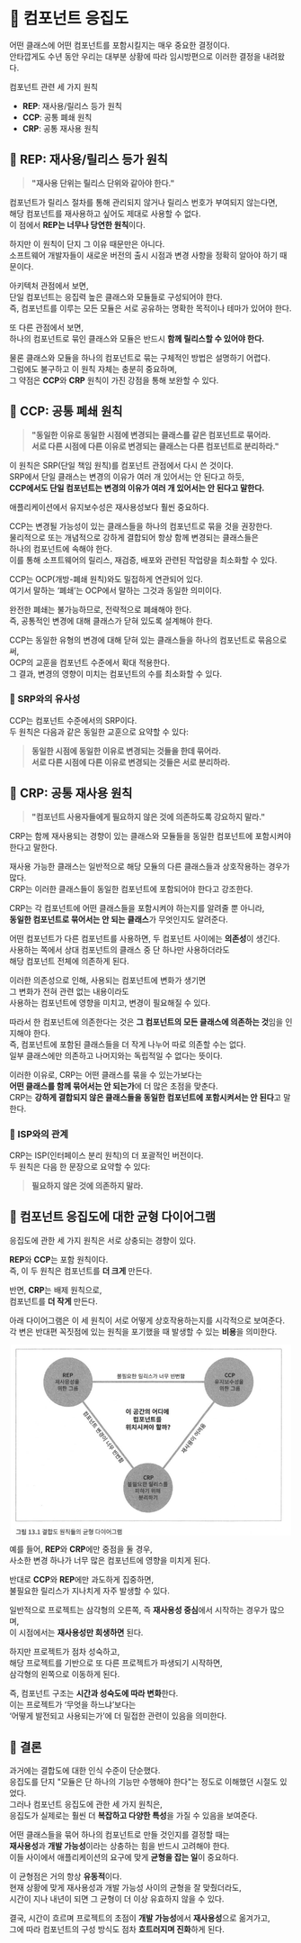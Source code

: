 # 📕 컴포넌트 응집도
어떤 클래스에 어떤 컴포넌트를 포함시킬지는 매우 중요한 결정이다.  
안타깝게도 수년 동안 우리는 대부분 상황에 따라 임시방편으로 이러한 결정을 내려왔다.

컴포넌트 관련 세 가지 원칙
- **REP**: 재사용/릴리스 등가 원칙  
- **CCP**: 공통 폐쇄 원칙  
- **CRP**: 공통 재사용 원칙  

## 📗 REP: 재사용/릴리스 등가 원칙 
> **"재사용 단위는 릴리스 단위와 같아야 한다."**

컴포넌트가 릴리스 절차를 통해 관리되지 않거나 릴리스 번호가 부여되지 않는다면,  
해당 컴포넌트를 재사용하고 싶어도 제대로 사용할 수 없다.  
이 점에서 **REP는 너무나 당연한 원칙**이다.

하지만 이 원칙이 단지 그 이유 때문만은 아니다.  
소프트웨어 개발자들이 새로운 버전의 출시 시점과 변경 사항을 정확히 알아야 하기 때문이다.

아키텍처 관점에서 보면,  
단일 컴포넌트는 응집력 높은 클래스와 모듈들로 구성되어야 한다.  
즉, 컴포넌트를 이루는 모든 모듈은 서로 공유하는 명확한 목적이나 테마가 있어야 한다.

또 다른 관점에서 보면,  
하나의 컴포넌트로 묶인 클래스와 모듈은 반드시 **함께 릴리스할 수 있어야 한다.**

물론 클래스와 모듈을 하나의 컴포넌트로 묶는 구체적인 방법은 설명하기 어렵다.  
그럼에도 불구하고 이 원칙 자체는 충분히 중요하며,  
그 약점은 **CCP**와 **CRP** 원칙이 가진 강점을 통해 보완할 수 있다.

## 📗 CCP: 공통 폐쇄 원칙
> **"동일한 이유로 동일한 시점에 변경되는 클래스를 같은 컴포넌트로 묶어라.  
> 서로 다른 시점에 다른 이유로 변경되는 클래스는 다른 컴포넌트로 분리하라."**

이 원칙은 SRP(단일 책임 원칙)를 컴포넌트 관점에서 다시 쓴 것이다.    
SRP에서 단일 클래스는 변경의 이유가 여러 개 있어서는 안 된다고 하듯,  
**CCP에서도 단일 컴포넌트는 변경의 이유가 여러 개 있어서는 안 된다고 말한다.**

애플리케이션에서 유지보수성은 재사용성보다 훨씬 중요하다.

CCP는 변경될 가능성이 있는 클래스들을 하나의 컴포넌트로 묶을 것을 권장한다.  
물리적으로 또는 개념적으로 강하게 결합되어 항상 함께 변경되는 클래스들은  
하나의 컴포넌트에 속해야 한다.  
이를 통해 소프트웨어의 릴리스, 재검증, 배포와 관련된 작업량을 최소화할 수 있다.

CCP는 OCP(개방-폐쇄 원칙)와도 밀접하게 연관되어 있다.  
여기서 말하는 ‘폐쇄’는 OCP에서 말하는 그것과 동일한 의미이다.

완전한 폐쇄는 불가능하므로, 전략적으로 폐쇄해야 한다.  
즉, 공통적인 변경에 대해 클래스가 닫혀 있도록 설계해야 한다.

CCP는 동일한 유형의 변경에 대해 닫혀 있는 클래스들을 하나의 컴포넌트로 묶음으로써,  
OCP의 교훈을 컴포넌트 수준에서 확대 적용한다.  
그 결과, 변경의 영향이 미치는 컴포넌트의 수를 최소화할 수 있다.

### 📘 SRP와의 유사성
CCP는 컴포넌트 수준에서의 SRP이다.  
두 원칙은 다음과 같은 동일한 교훈으로 요약할 수 있다:

> **동일한 시점에 동일한 이유로 변경되는 것들을 한데 묶어라.  
> 서로 다른 시점에 다른 이유로 변경되는 것들은 서로 분리하라.**

## 📗 CRP: 공통 재사용 원칙
> **"컴포넌트 사용자들에게 필요하지 않은 것에 의존하도록 강요하지 말라."**

CRP는 함께 재사용되는 경향이 있는 클래스와 모듈들을 동일한 컴포넌트에 포함시켜야 한다고 말한다.

재사용 가능한 클래스는 일반적으로 해당 모듈의 다른 클래스들과 상호작용하는 경우가 많다.  
CRP는 이러한 클래스들이 동일한 컴포넌트에 포함되어야 한다고 강조한다.

CRP는 각 컴포넌트에 어떤 클래스들을 포함시켜야 하는지를 알려줄 뿐 아니라,  
**동일한 컴포넌트로 묶어서는 안 되는 클래스**가 무엇인지도 알려준다.

어떤 컴포넌트가 다른 컴포넌트를 사용하면, 두 컴포넌트 사이에는 **의존성**이 생긴다.  
사용하는 쪽에서 상대 컴포넌트의 클래스 중 단 하나만 사용하더라도  
해당 컴포넌트 전체에 의존하게 된다.

이러한 의존성으로 인해, 사용되는 컴포넌트에 변화가 생기면  
그 변화가 전혀 관련 없는 내용이라도  
사용하는 컴포넌트에 영향을 미치고, 변경이 필요해질 수 있다.

따라서 한 컴포넌트에 의존한다는 것은 **그 컴포넌트의 모든 클래스에 의존하는 것**임을 인지해야 한다.  
즉, 컴포넌트에 포함된 클래스들을 더 작게 나누어 따로 의존할 수는 없다.  
일부 클래스에만 의존하고 나머지와는 독립적일 수 없다는 뜻이다.

이러한 이유로, CRP는 어떤 클래스를 묶을 수 있는가보다는  
**어떤 클래스를 함께 묶어서는 안 되는가**에 더 많은 초점을 맞춘다.  
CRP는 **강하게 결합되지 않은 클래스들을 동일한 컴포넌트에 포함시켜서는 안 된다**고 말한다.

### 📘 ISP와의 관계
CRP는 ISP(인터페이스 분리 원칙)의 더 포괄적인 버전이다.  
두 원칙은 다음 한 문장으로 요약할 수 있다:

> **필요하지 않은 것에 의존하지 말라.**

## 📗 컴포넌트 응집도에 대한 균형 다이어그램
응집도에 관한 세 가지 원칙은 서로 상충되는 경향이 있다.

**REP**와 **CCP**는 포함 원칙이다.  
즉, 이 두 원칙은 컴포넌트를 **더 크게** 만든다.

반면, **CRP**는 배제 원칙으로,  
컴포넌트를 **더 작게** 만든다.

아래 다이어그램은 이 세 원칙이 서로 어떻게 상호작용하는지를 시각적으로 보여준다.  
각 변은 반대편 꼭짓점에 있는 원칙을 포기했을 때 발생할 수 있는 **비용**을 의미한다.

<img src="../Clean Architecture-로버트.C 마틴/img/13_1.png" alt="설명" width="500" style="display: block; margin: auto;">

예를 들어, **REP**와 **CRP**에만 중점을 둘 경우,  
사소한 변경 하나가 너무 많은 컴포넌트에 영향을 미치게 된다.  

반대로 **CCP**와 **REP**에만 과도하게 집중하면,  
불필요한 릴리스가 지나치게 자주 발생할 수 있다.

일반적으로 프로젝트는 삼각형의 오른쪽, 즉 **재사용성 중심**에서 시작하는 경우가 많으며,  
이 시점에서는 **재사용성만 희생하면** 된다.

하지만 프로젝트가 점차 성숙하고,  
해당 프로젝트를 기반으로 또 다른 프로젝트가 파생되기 시작하면,  
삼각형의 왼쪽으로 이동하게 된다.

즉, 컴포넌트 구조는 **시간과 성숙도에 따라 변화**한다.  
이는 프로젝트가 ‘무엇을 하느냐’보다는  
‘어떻게 발전되고 사용되는가’에 더 밀접한 관련이 있음을 의미한다.

## 📗 결론
과거에는 결합도에 대한 인식 수준이 단순했다.  
응집도를 단지 "모듈은 단 하나의 기능만 수행해야 한다"는 정도로 이해했던 시절도 있었다.  
그러나 컴포넌트 응집도에 관한 세 가지 원칙은,  
응집도가 실제로는 훨씬 더 **복잡하고 다양한 특성**을 가질 수 있음을 보여준다.

어떤 클래스들을 묶어 하나의 컴포넌트로 만들 것인지를 결정할 때는  
**재사용성**과 **개발 가능성**이라는 상충하는 힘을 반드시 고려해야 한다.  
이들 사이에서 애플리케이션의 요구에 맞게 **균형을 잡는 일**이 중요하다.

이 균형점은 거의 항상 **유동적**이다.  
현재 상황에 맞게 재사용성과 개발 가능성 사이의 균형을 잘 맞췄더라도,  
시간이 지나 내년이 되면 그 균형이 더 이상 유효하지 않을 수 있다.

결국, 시간이 흐르며 프로젝트의 초점이 **개발 가능성**에서 **재사용성**으로 옮겨가고,  
그에 따라 컴포넌트의 구성 방식도 점차 **흐트러지며 진화**하게 된다.
